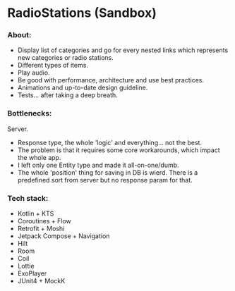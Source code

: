 # RadioStations (Sandbox)

### About:

- Display list of categories and go for every nested links which represents new categories or radio stations.
- Different types of items.
- Play audio.
- Be good with performance, architecture and use best practices.
- Animations and up-to-date design guideline.
- Tests... after taking a deep breath.

### Bottlenecks:

Server.

- Response type, the whole 'logic' and everything... not the best.
- The problem is that it requires some core workarounds, which impact the whole app.
- I left only one Entity type and made it all-on-one/dumb.
- The whole 'position' thing for saving in DB is wierd. There is a predefined sort from server but no response param for that.

### Tech stack:

- Kotlin + KTS
- Coroutines + Flow
- Retrofit + Moshi
- Jetpack Compose + Navigation
- Hilt
- Room
- Coil
- Lottie
- ExoPlayer
- JUnit4 + MockK